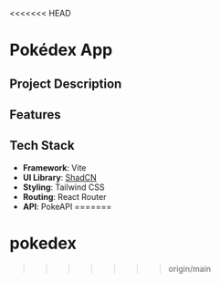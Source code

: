 <<<<<<< HEAD
# Pokédex App
## Project Description

## Features

## Tech Stack
- **Framework**: Vite
- **UI Library**: [ShadCN](https://medium.com/@rkfarhansadik/how-to-install-shadcn-ui-with-reactjs-with-vite-c564b9efae85)
- **Styling**: Tailwind CSS
- **Routing**: React Router
- **API**: PokeAPI
=======
# pokedex
>>>>>>> origin/main
